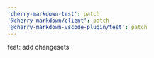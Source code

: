 ```yaml
---
'cherry-markdown-test': patch
'@cherry-markdown/client': patch
'@cherry-markdown-vscode-plugin/test': patch
---
```


feat: add changesets
